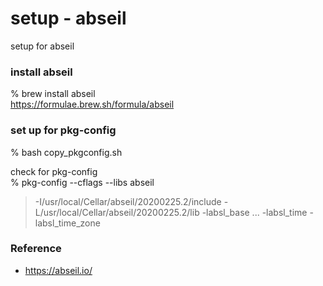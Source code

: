setup - abseil
===============

setup for abseil <br/>


###  install abseil
% brew install abseil <br/>
https://formulae.brew.sh/formula/abseil <br/>


###  set up for pkg-config
% bash copy_pkgconfig.sh <br/>

check for pkg-config <br/>
% pkg-config --cflags --libs abseil <br/>
> -I/usr/local/Cellar/abseil/20200225.2/include 
> -L/usr/local/Cellar/abseil/20200225.2/lib -labsl_base 
> ...
> -labsl_time -labsl_time_zone


### Reference <br/>
- https://abseil.io/ <br/>

